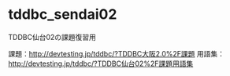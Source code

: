 tddbc_sendai02
==============

TDDBC仙台02の課題復習用

課題：http://devtesting.jp/tddbc/?TDDBC大阪2.0%2F課題
用語集：http://devtesting.jp/tddbc/?TDDBC仙台02%2F課題用語集